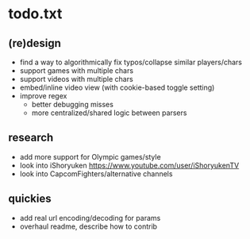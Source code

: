 # todo.txt

## (re)design
- find a way to algorithmically fix typos/collapse similar players/chars
- support games with multiple chars
- support videos with multiple chars
- embed/inline video view (with cookie-based toggle setting)
- improve regex
    - better debugging misses
    - more centralized/shared logic between parsers

## research
- add more support for Olympic games/style
- look into iShoryuken https://www.youtube.com/user/iShoryukenTV
- look into CapcomFighters/alternative channels

## quickies
- add real url encoding/decoding for params
- overhaul readme, describe how to contrib
